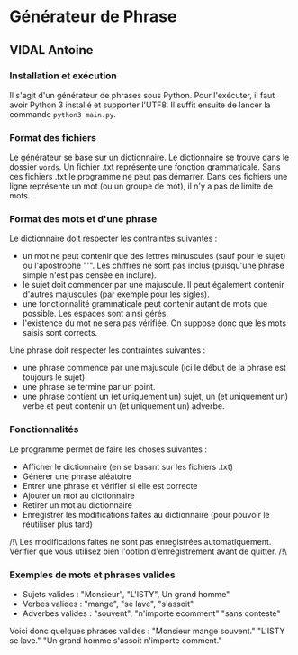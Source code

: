 # Générateur de Phrase #
## VIDAL Antoine ##

### Installation et exécution ###

Il s'agit d'un générateur de phrases sous Python. Pour l'exécuter, il faut avoir Python 3 installé et supporter l'UTF8. Il suffit ensuite de lancer la commande `python3 main.py`.

### Format des fichiers ###
Le générateur se base sur un dictionnaire. Le dictionnaire se trouve dans le dossier `words`. Un fichier .txt représente une fonction grammaticale. Sans ces fichiers .txt le programme ne peut pas démarrer.
Dans ces fichiers une ligne représente un mot (ou un groupe de mot), il n'y a pas de limite de mots.

### Format des mots et d'une phrase ###
Le dictionnaire doit respecter les contraintes suivantes :
- un mot ne peut contenir que des lettres minuscules (sauf pour le sujet) ou l'apostrophe "'". Les chiffres ne sont pas inclus (puisqu'une phrase simple n'est pas censée en inclure).
- le sujet doit commencer par une majuscule. Il peut également contenir d'autres majuscules (par exemple pour les sigles).
- une fonctionnalité grammaticale peut contenir autant de mots que possible. Les espaces sont ainsi gérés.
- l'existence du mot ne sera pas vérifiée. On suppose donc que les mots saisis sont corrects.

Une phrase doit respecter les contraintes suivantes :
- une phrase commence par une majuscule (ici le début de la phrase est toujours le sujet).
- une phrase se termine par un point.
- une phrase contient un (et uniquement un) sujet, un (et uniquement un) verbe et peut contenir un (et uniquement un) adverbe.

### Fonctionnalités ###
Le programme permet de faire les choses suivantes :

- Afficher le dictionnaire (en se basant sur les fichiers .txt)
- Générer une phrase aléatoire
- Entrer une phrase et vérifier si elle est correcte
- Ajouter un mot au dictionnaire
- Retirer un mot au dictionnaire
- Enregistrer les modifications faites au dictionnaire (pour pouvoir le réutiliser plus tard)

/!\ Les modifications faites ne sont pas enregistrées automatiquement. Vérifier que vous utilisez bien l'option d'enregistrement avant de quitter. /!\

### Exemples de mots et phrases valides ###
- Sujets valides : "Monsieur", "L'ISTY", Un grand homme"
- Verbes valides : "mange", "se lave", "s'assoit"
- Adverbes valides : "souvent", "n'importe ecomment" "sans conteste"

Voici donc quelques phrases valides :
"Monsieur mange souvent."
"L'ISTY se lave."
"Un grand homme s'assoit n'importe comment."